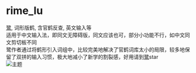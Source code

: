 # rime_lu
[鹭](https://github.com/ledao/lufly-im), 词形版鹤, 含官鹤反查, 英文输入等  
适用于中文输入法，即同文无障碍版，同文应该也可，部分小功能不行，如中文同文剪切板不同  
鹭作者通过将鹤形引入词组中，比较完美地解决了官鹤词库太小的局限，较多地保留了双拼的输入习惯，极大地减小了新学的割裂感，好用请到[鹭](https://github.com/ledao/lufly-im)star  
![主题](https://raw.githubusercontent.com/Jacobax/trime-config/main/pics/dark.jpg)